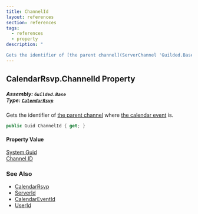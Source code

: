 ```yaml
---
title: ChannelId
layout: references
section: references
tags:
  - references
  - property
description: "

Gets the identifier of [the parent channel](ServerChannel 'Guilded.Base.Servers.ServerChannel') where [the calendar event](CalendarRsvp.CalendarEventId 'Guilded.Base.Content.CalendarRsvp.CalendarEventId') is."
---
```


## CalendarRsvp.ChannelId Property
##### **Assembly:** `Guilded.Base`<br/>**Type:** [`CalendarRsvp`](CalendarRsvp 'Guilded.Base.Content.CalendarRsvp')

Gets the identifier of [the parent channel](ServerChannel 'Guilded.Base.Servers.ServerChannel') where [the calendar event](CalendarRsvp.CalendarEventId 'Guilded.Base.Content.CalendarRsvp.CalendarEventId') is.

```csharp
public Guid ChannelId { get; }
```

#### Property Value
[System.Guid](https://docs.microsoft.com/en-us/dotnet/api/System.Guid 'System.Guid')  
[Channel ID](ServerChannel.Id 'Guilded.Base.Servers.ServerChannel.Id')

### See Also
- [CalendarRsvp](CalendarRsvp 'Guilded.Base.Content.CalendarRsvp')
- [ServerId](CalendarRsvp.ServerId 'Guilded.Base.Content.CalendarRsvp.ServerId')
- [CalendarEventId](CalendarRsvp.CalendarEventId 'Guilded.Base.Content.CalendarRsvp.CalendarEventId')
- [UserId](CalendarRsvp.UserId 'Guilded.Base.Content.CalendarRsvp.UserId')
